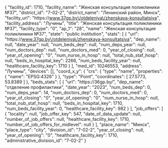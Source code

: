 {
    "facility_id": 1710,
    "facility_name": "Женская консультация поликлиники №37",
    "district_id": "7-02-2",
    "district_name": "Ленинский район, Минск",
    "facility_url": "https:\/\/www.37gp.by\/otdeleniya\/zhenskaya-konsultatsiya",
    "facility_address": "Лучины",
    "title": "Женская консультация поликлиники №37",
    "facility_type": "0",
    "ap_1": "28",
    "name": "Женская консультация поликлиники №37",
    "state": "public institution",
    "stats": [
        {
            "url": "https:\/\/www.37gp.by\/otdeleniya\/zhenskaya-konsultatsiya",
            "dep_name": null,
            "date_year": null,
            "num_beds_dep": null,
            "num_deps_year": null,
            "num_doctors_dep": null,
            "num_doctors_med": 0,
            "year_of_closing": null,
            "year_of_opening": "0",
            "num_nurse_in_hosp": null,
            "total_nub_staf_hosp": null,
            "beds_in_hospital_key": 2266,
            "num_beds_facility_year": null,
            "healthcare_facility_key": 1710
        }
    ],
    "med_id": 10246553,
    "address": "Лучины",
    "devices": [],
    "coord_x_y": {
        "crs": {
            "type": "name",
            "properties": {
                "name": "EPSG:4326"
            }
        },
        "type": "Point",
        "coordinates": [
            27.5773,
            53.8389
        ]
    },
    "beds_stats": [
        {
            "url": "https:\/\/36gp.by\/",
            "dep_name": "отделение профилактики",
            "date_year": "2023",
            "num_beds_dep": 0,
            "num_deps_year": 14,
            "num_doctors_dep": 0,
            "num_doctors_med": 0,
            "year_of_closing": "0",
            "year_of_opening": "0",
            "num_nurse_in_hosp": null,
            "total_nub_staf_hosp": null,
            "beds_in_hospital_key": 1710,
            "num_beds_facility_year": 0,
            "healthcare_facility_key": 982
        }
    ],
    "job_offers": [
        {
            "locality": null,
            "job_offer_key": 547,
            "date_of_data_update": null,
            "number_of_job_offers": null,
            "healthcare_facility_key": 1710,
            "number_of_job_offers_for_midlevel": null
        }
    ],
    "place_name": "Минск",
    "place_type": "city",
    "division_id": "7-02-2",
    "year_of_closing": null,
    "year_of_opening": "0",
    "healthcare_facility_key": 1710,
    "administrative_division_id": "7-02-2"
}